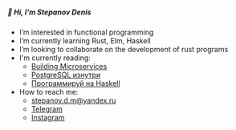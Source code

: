 ##### 👋 Hi, I’m Stepanov Denis
* I’m interested in functional programming
* I’m currently learning Rust, Elm, Haskell
* I’m looking to collaborate on the development of rust programs
* I'm currently reading:
  * [Building Microservices](https://samnewman.io/books/building_microservices/)
  * [PostgreSQL изнутри](https://postgrespro.ru/education/books/internals)
  * [Программируй на Haskell](https://www.ozon.ru/product/programmiruy-na-haskell-148016677/?sh=-QD8JgAAAA)
* How to reach me:
  * stepanov.d.m@yandex.ru
  * [Telegram](https://t.me/stepanov_d_m/)
  * [Instagram](https://www.instagram.com/stepanov.d.m/)
